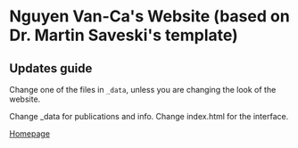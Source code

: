# Nguyen Van-Ca's Website (based on Dr. Martin Saveski's template)

## Updates guide
Change one of the files in `_data`, unless you are changing the look of the website.

Change _data for publications and info.
Change index.html for the interface.

[Homepage](https://nguyenvanca2110.github.io/)
